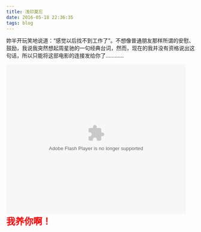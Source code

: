 ```yaml
---
title: 浅印莫忘
date: 2016-05-18 22:36:35
tags: blog
---
```


妳半开玩笑地说道：“感觉以后找不到工作了”。不想像普通朋友那样所谓的安慰、鼓励，我说我突然想起周星驰的一句经典台词，然而，现在的我并没有资格说出这句话，所以只能将这部电影的连接发给你了…………
</br>
<!--more-->
<embed src="http://static.hdslb.com/miniloader.swf?aid=1533612&page=1" allowFullScreen="true" quality="high" width="480" height="400" align="middle" allowScriptAccess="always" type="application/x-shockwave-flash">
</embed>
<strong><font color = #FF0000 size="5">我养你啊！</font></strong>
